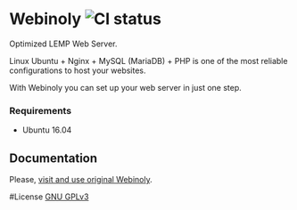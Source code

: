 # Webinoly ![CI status](https://img.shields.io/badge/build-passing-brightgreen.svg)

Optimized LEMP Web Server.

Linux Ubuntu + Nginx + MySQL (MariaDB) + PHP is one of the most reliable configurations to host your websites.

With Webinoly you can set up your web server in just one step.

### Requirements
* Ubuntu 16.04

## Documentation
Please, [visit and use original Webinoly](https://webinoly.com/).

#License
[GNU GPLv3](https://choosealicense.com/licenses/gpl-3.0/)
